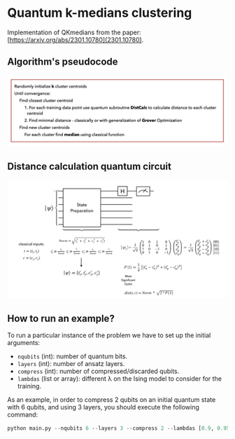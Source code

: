 # Quantum k-medians clustering

Implementation of QKmedians from the paper: [https://arxiv.org/abs/2301.10780](2301.10780).

## Algorithm's pseudocode

![pseudo](pseudocode_QKmed.jpeg)

## Distance calculation quantum circuit

![Distance circuit](DistCirc.png)


## How to run an example?

To run a particular instance of the problem we have to set up the initial
arguments:
- `nqubits` (int): number of quantum bits.
- `layers` (int): number of ansatz layers.
- `compress` (int): number of compressed/discarded qubits.
- `lambdas` (list or array): different λ on the Ising model to consider for the training.

As an example, in order to compress 2 qubits on an initial quantum state with 6 qubits, and using 3 layers,
you should execute the following command:

```python
python main.py --nqubits 6 --layers 3 --compress 2 --lambdas [0.9, 0.95, 1.0, 1.05, 1.10]
```